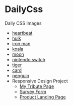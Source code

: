 # DailyCss

Daily CSS Images

- [heartbeat](/heartbeat/heartbeat.html)
- [hulk](/hulk/index.html)
- [iron man](/iron_man/index.html)
- [koala](/koala/index.html)
- [moon](/moon/moon.html)
- [nintendo switch](/nintendo_switch/index.html)
- [tiger](/tiger/index.html)
- [card](/card/card.html)
- [penguin](/penguin/penguin.html)
- Responsive Design Project
  - [My Tribute Page](/responsive_design_project/tribute_page/tribute_page.html)
  - [Survey Form](/responsive_design_project/survey_form/survey.html)
  - [Product Landing Page](/responsive_design_project/product_landing_page/product.html)